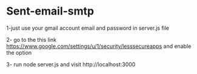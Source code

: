 # Sent-email-smtp

1-just use your gmail account email and password in server.js file


2- go to the this link https://www.google.com/settings/u/1/security/lesssecureapps and enable the option


3- run node server.js and visit http://localhost:3000